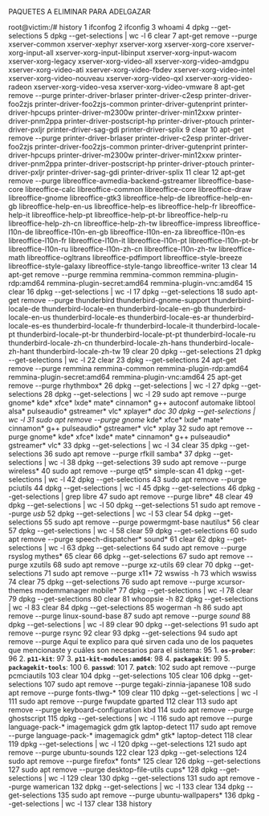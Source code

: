 PAQUETES A ELIMINAR PARA ADELGAZAR


root@victim:/# history
    1  ifconfog
    2  ifconfig
    3  whoami
    4  dpkg --get-selections
    5  dpkg --get-selections | wc -l
    6  clear
    7  apt-get remove --purge xserver-common xserver-xephyr xserver-xorg xserver-xorg-core xserver-xorg-input-all xserver-xorg-input-libinput xserver-xorg-input-wacom xserver-xorg-legacy xserver-xorg-video-all xserver-xorg-video-amdgpu xserver-xorg-video-ati xserver-xorg-video-fbdev xserver-xorg-video-intel xserver-xorg-video-nouveau xserver-xorg-video-qxl xserver-xorg-video-radeon xserver-xorg-video-vesa xserver-xorg-video-vmware
    8  apt-get remove --purge printer-driver-brlaser printer-driver-c2esp printer-driver-foo2zjs printer-driver-foo2zjs-common printer-driver-gutenprint printer-driver-hpcups printer-driver-m2300w printer-driver-min12xxw printer-driver-pnm2ppa printer-driver-postscript-hp printer-driver-ptouch printer-driver-pxljr printer-driver-sag-gdi printer-driver-splix
    9  clear
   10  apt-get remove --purge printer-driver-brlaser printer-driver-c2esp printer-driver-foo2zjs printer-driver-foo2zjs-common printer-driver-gutenprint printer-driver-hpcups printer-driver-m2300w printer-driver-min12xxw printer-driver-pnm2ppa printer-driver-postscript-hp printer-driver-ptouch printer-driver-pxljr printer-driver-sag-gdi printer-driver-splix
   11  clear
   12  apt-get remove --purge libreoffice-avmedia-backend-gstreamer libreoffice-base-core libreoffice-calc libreoffice-common libreoffice-core libreoffice-draw libreoffice-gnome libreoffice-gtk3 libreoffice-help-de libreoffice-help-en-gb libreoffice-help-en-us libreoffice-help-es libreoffice-help-fr libreoffice-help-it libreoffice-help-pt libreoffice-help-pt-br libreoffice-help-ru libreoffice-help-zh-cn libreoffice-help-zh-tw libreoffice-impress libreoffice-l10n-de libreoffice-l10n-en-gb libreoffice-l10n-en-za libreoffice-l10n-es libreoffice-l10n-fr libreoffice-l10n-it libreoffice-l10n-pt libreoffice-l10n-pt-br libreoffice-l10n-ru libreoffice-l10n-zh-cn libreoffice-l10n-zh-tw libreoffice-math libreoffice-ogltrans libreoffice-pdfimport libreoffice-style-breeze libreoffice-style-galaxy libreoffice-style-tango libreoffice-writer
   13  clear
   14  apt-get remove --purge remmina remmina-common remmina-plugin-rdp:amd64 remmina-plugin-secret:amd64 remmina-plugin-vnc:amd64
   15  clear
   16  dpkg --get-selections | wc -l
   17  dpkg --get-selections
   18  sudo apt-get remove --purge thunderbird thunderbird-gnome-support thunderbird-locale-de thunderbird-locale-en thunderbird-locale-en-gb thunderbird-locale-en-us thunderbird-locale-es thunderbird-locale-es-ar thunderbird-locale-es-es thunderbird-locale-fr thunderbird-locale-it thunderbird-locale-pt thunderbird-locale-pt-br thunderbird-locale-pt-pt thunderbird-locale-ru thunderbird-locale-zh-cn thunderbird-locale-zh-hans thunderbird-locale-zh-hant thunderbird-locale-zh-tw
   19  clear
   20  dpkg --get-selections
   21  dpkg --get-selections | wc -l
   22  clear
   23  dpkg --get-selections
   24  apt-get remove --purge remmina remmina-common remmina-plugin-rdp:amd64 remmina-plugin-secret:amd64 remmina-plugin-vnc:amd64
   25  apt-get remove --purge rhythmbox*
   26  dpkg --get-selections | wc -l
   27  dpkg --get-selections
   28  dpkg --get-selections | wc -l
   29  sudo apt remove --purge gnome* kde* xfce* lxde* mate* cinnamon*     g++ autoconf automake libtool     alsa* pulseaudio* gstreamer* vlc* xplayer*     *doc
   30  dpkg --get-selections | wc -l
   31  sudo apt remove --purge gnome* kde* xfce* lxde* mate* cinnamon* g++ pulseaudio* gstreamer* vlc* xplay
   32  sudo apt remove --purge gnome* kde* xfce* lxde* mate* cinnamon* g++ pulseaudio* gstreamer* vlc*
   33  dpkg --get-selections | wc -l
   34  clear
   35  dpkg --get-selections
   36  sudo apt remove --purge rfkill samba*
   37  dpkg --get-selections | wc -l
   38  dpkg --get-selections
   39  sudo apt remove --purge wireless*
   40  sudo apt remove --purge qt5* simple-scan
   41  dpkg --get-selections | wc -l
   42  dpkg --get-selections
   43  sudo apt remove --purge pciutils
   44  dpkg --get-selections | wc -l
   45  dpkg --get-selections
   46  dpkg --get-selections | grep libre
   47  sudo apt remove --purge libre*
   48  clear
   49  dpkg --get-selections | wc -l
   50  dpkg --get-selections
   51  sudo apt remove --purge *usb*
   52  dpkg --get-selections | wc -l
   53  clear
   54  dpkg --get-selections
   55  sudo apt remove --purge powermgmt-base nautilus*
   56  clear
   57  dpkg --get-selections | wc -l
   58  clear
   59  dpkg --get-selections
   60  sudo apt remove --purge speech-dispatcher* sound* 
   61  clear
   62  dpkg --get-selections | wc -l
   63  dpkg --get-selections
   64  sudo apt remove --purge rsyslog mythes*
   65  clear
   66  dpkg --get-selections
   67  sudo apt remove --purge xzutils
   68  sudo apt remove --purge xz-utils
   69  clear
   70  dpkg --get-selections
   71  sudo apt remove --purge x11*
   72  wswiss -h
   73  which wswiss
   74  clear
   75  dpkg --get-selections
   76  sudo apt remove --purge xcursor-themes modemmanager mobile*
   77  dpkg --get-selections | wc -l
   78  clear
   79  dpkg --get-selections
   80  clear
   81  whoopsie -h
   82  dpkg --get-selections | wc -l
   83  clear
   84  dpkg --get-selections
   85  wogerman -h
   86  sudo apt remove --purge linux-sound-base
   87  sudo apt remove --purge *sound*
   88  dpkg --get-selections | wc -l
   89  clear
   90  dpkg --get-selections
   91  sudo apt remove --purge rsync
   92  clear
   93  dpkg --get-selections
   94  sudo apt remove --purge Aquí te explico para qué sirven cada uno de los paquetes que mencionaste y cuáles son necesarios para el sistema:
   95  1. **`os-prober`**:
   96  2. **`p11-kit`**:
   97  3. **`p11-kit-modules:amd64`**:
   98  4. **`packagekit`**:
   99  5. **`packagekit-tools`**:
  100  6. **`passwd`**:
  101  7. **`patch`**:
  102  sudo apt remove --purge pcmciautils
  103  clear
  104  dpkg --get-selections
  105  clear
  106  dpkg --get-selections
  107  sudo apt remove --purge tegaki-zinnia-japanese
  108  sudo apt remove --purge fonts-tlwg-*
  109  clear
  110  dpkg --get-selections | wc -l
  111  sudo apt remove --purge fwupdate gparted
  112  clear
  113  sudo apt remove --purge keyboard-configuration kbd
  114  sudo apt remove --purge ghostscript
  115  dpkg --get-selections | wc -l
  116  sudo apt remove --purge language-pack-* imagemagick gdm gtk laptop-detect
  117  sudo apt remove --purge language-pack-* imagemagick gdm* gtk* laptop-detect
  118  clear
  119  dpkg --get-selections | wc -l
  120  dpkg --get-selections
  121  sudo apt remove --purge ubuntu-sounds
  122  clear
  123  dpkg --get-selections
  124  sudo apt remove --purge firefox* fonts*
  125  clear
  126  dpkg --get-selections
  127  sudo apt remove --purge desktop-file-utils cups*
  128  dpkg --get-selections | wc -l
  129  clear
  130  dpkg --get-selections
  131  sudo apt remove --purge wamerican
  132  dpkg --get-selections | wc -l
  133  clear
  134  dpkg --get-selections
  135  sudo apt remove --purge ubuntu-wallpapers*
  136  dpkg --get-selections | wc -l
  137  clear
  138  history